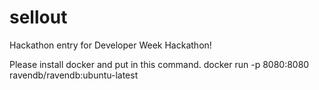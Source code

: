 # sellout
Hackathon entry for Developer Week Hackathon!

Please install docker and put in this command.
docker run -p 8080:8080 ravendb/ravendb:ubuntu-latest
